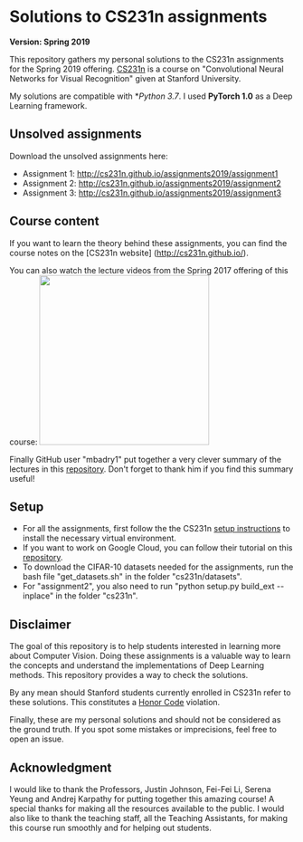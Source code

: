 # Solutions to CS231n assignments
**Version: Spring 2019**

This repository gathers my personal solutions to the CS231n assignments for the Spring 2019 offering. [CS231n](http://cs231n.github.io/) is a course on "Convolutional Neural Networks for Visual Recognition" given at Stanford University.

My solutions are compatible with **Python 3.7*. I used **PyTorch 1.0** as a Deep Learning framework.

## Unsolved assignments
Download the unsolved assignments here:
* Assignment 1: http://cs231n.github.io/assignments2019/assignment1
* Assignment 2: http://cs231n.github.io/assignments2019/assignment2
* Assignment 3: http://cs231n.github.io/assignments2019/assignment3

## Course content
If you want to learn the theory behind these assignments, you can find the course notes on the [CS231n website] (http://cs231n.github.io/).

You can also watch the lecture videos from the Spring 2017 offering of this course:
[<img src='https://encrypted-tbn0.gstatic.com/images?q=tbn:ANd9GcQPSF-lx2zBA1-bCfZRDZYKZYhHIQfLRPCc_LFe4jMO3gv5Qma0Ag' width=300>](https://www.youtube.com/watch?v=vT1JzLTH4G4&list=PL3FW7Lu3i5JvHM8ljYj-zLfQRF3EO8sYv "CS231n 2017")

Finally GitHub user "mbadry1" put together a very clever summary of the lectures in this [repository](https://github.com/mbadry1/CS231n-2017-Summary). Don't forget to thank him if you find this summary useful!

## Setup
* For all the assignments, first follow the the CS231n [setup instructions](http://cs231n.github.io/setup-instructions/) to install the necessary virtual environment.
* If you want to work on Google Cloud, you can follow their tutorial on this [repository](https://github.com/cs231n/gcloud/).
* To download the CIFAR-10 datasets needed for the assignments, run the bash file "get_datasets.sh" in the folder "cs231n/datasets".
* For "assignment2", you also need to run "python setup.py build_ext --inplace" in the folder "cs231n".

## Disclaimer
The goal of this repository is to help students interested in learning more about Computer Vision. Doing these assignments is a valuable way to learn the concepts and understand the implementations of Deep Learning methods. This repository provides a way to check the solutions.

By any mean should Stanford students currently enrolled in CS231n refer to these solutions. This constitutes a [Honor Code](https://communitystandards.stanford.edu/policies-and-guidance/honor-code) violation.

Finally, these are my personal solutions and should not be considered as the ground truth. If you spot some mistakes or imprecisions, feel free to open an issue.

## Acknowledgment
I would like to thank the Professors, Justin Johnson, Fei-Fei Li, Serena Yeung and Andrej Karpathy for putting together this amazing course! A special thanks for making all the resources available to the public.
I would also like to thank the teaching staff, all the Teaching Assistants, for making this course run smoothly and for helping out students.
